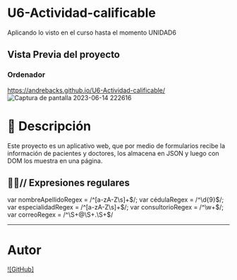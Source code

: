 # U6-Actividad-calificable
Aplicando lo visto en el curso hasta el momento UNIDAD6

## Vista Previa del proyecto
### Ordenador
https://andrebacks.github.io/U6-Actividad-calificable/
![Captura de pantalla 2023-06-14 222616](https://github.com/AndreBacks/U6-Actividad-calificable/assets/131099065/178c9e62-32da-4260-836f-774eb6004035)


# 📝 Descripción

Este proyecto es un aplicativo web, que por medio de formularios recibe la información de pacientes y doctores, los almacena en JSON y luego con DOM los muestra en una página.




## 👩‍💻// Expresiones regulares

var nombreApellidoRegex = /^[a-zA-Z\s]+$/;
var cédulaRegex = /^\d{9}$/;
var especialidadRegex = /^[a-zA-Z\s]+$/;
var consultorioRegex = /^\w+$/;
var correoRegex = /^\S+@\S+\.\S+$/

---



# Autor

[![GitHub]](https://github.com/AndreBacks)

